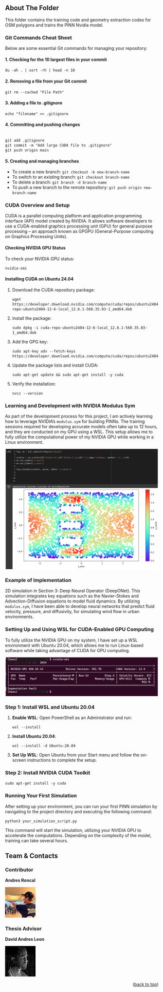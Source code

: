 <h2>About The Folder</h2>

<p>This folder contains the training code and geometry extraction codes for OSM polygons and trains the PINN Nvidia model.</p>

<h3>Git Commands Cheat Sheet</h3>
<p>Below are some essential Git commands for managing your repository:</p>

<h4>1. Checking for the 10 largest files in your commit</h4>
<pre><code>du -ah . | sort -rh | head -n 10</code></pre>

<h4>2. Removing a file from your Git commit</h4>
<pre><code>git rm --cached "File Path"</code></pre>

<h4>3. Adding a file to .gitignore</h4>
<pre><code>echo "filename" >> .gitignore</code></pre>

<h4>4. Committing and pushing changes</h4>
<pre><code>
git add .gitignore
git commit -m "Add large CUDA file to .gitignore"
git push origin main
</code></pre>

<h4>5. Creating and managing branches</h4>
<ul>
  <li>To create a new branch: <code>git checkout -b new-branch-name</code></li>
  <li>To switch to an existing branch: <code>git checkout branch-name</code></li>
  <li>To delete a branch: <code>git branch -d branch-name</code></li>
  <li>To push a new branch to the remote repository: <code>git push origin new-branch-name</code></li>
</ul>

<h3>CUDA Overview and Setup</h3>
<p>CUDA is a parallel computing platform and application programming interface (API) model created by NVIDIA. It allows software developers to use a CUDA-enabled graphics processing unit (GPU) for general purpose processing – an approach known as GPGPU (General-Purpose computing on Graphics Processing Units).</p>

<h4>Checking NVIDIA GPU Status</h4>
<p>To check your NVIDIA GPU status:</p>
<pre><code>nvidia-smi</code></pre>

<h4>Installing CUDA on Ubuntu 24.04</h4>
<ol>
  <li>Download the CUDA repository package:</li>
  <pre><code>wget https://developer.download.nvidia.com/compute/cuda/repos/ubuntu2404/x86_64/cuda-repo-ubuntu2404-12-6-local_12.6.1-560.35.03-1_amd64.deb</code></pre>
  <li>Install the package:</li>
  <pre><code>sudo dpkg -i cuda-repo-ubuntu2404-12-6-local_12.6.1-560.35.03-1_amd64.deb</code></pre>
  <li>Add the GPG key:</li>
  <pre><code>sudo apt-key adv --fetch-keys https://developer.download.nvidia.com/compute/cuda/repos/ubuntu2404/x86_64/7fa2af80.pub</code></pre>
  <li>Update the package lists and install CUDA:</li>
  <pre><code>sudo apt-get update && sudo apt-get install -y cuda</code></pre>
  <li>Verify the installation:</li>
  <pre><code>nvcc --version</code></pre>
</ol>

<h3>Learning and Development with NVIDIA Modulus Sym</h3>
<p>As part of the development process for this project, I am actively learning how to leverage NVIDIA’s <code>modulus.sym</code> for building PINNs. The training sessions required for developing accurate models often take up to 12 hours, and they are conducted on my GPU using a WSL. This setup allows me to fully utilize the computational power of my NVIDIA GPU while working in a Linux environment.</p>

<!-- IMAGE Section -->
<div align="center">
    <img src="./web-app/src/assets/doc/data/images/Screenshot 2024-08-27 092922.png" alt="Training Image" width="500">
</div>

<h3>Example of Implementation</h3>

<p>2D simulation in Section 3: Deep Neural Operator (DeepONet). This simulation integrates key equations such as the Navier-Stokes and Advection-Diffusion equations to model fluid dynamics. By utilizing <code>modulus.sym</code>, I have been able to develop neural networks that predict fluid velocity, pressure, and diffusivity, for simulating wind flow in urban environments.</p>

<h3>Setting Up and Using WSL for CUDA-Enabled GPU Computing</h3>

<p>To fully utilize the NVIDIA GPU on my system, I have set up a WSL environment with Ubuntu 20.04, which allows me to run Linux-based software while taking advantage of CUDA for GPU computing.</p>

<div align="center">
    <img src="./web-app/src/assets/doc/data/images/gpu2.png" alt="gpu2" width="500">
</div>

<h3>Step 1: Install WSL and Ubuntu 20.04</h3>
<ol>
  <li><strong>Enable WSL</strong>: Open PowerShell as an Administrator and run:
  <pre><code>wsl --install</code></pre></li>
  <li><strong>Install Ubuntu 20.04</strong>: 
  <pre><code>wsl --install -d Ubuntu-20.04</code></pre></li>
  <li><strong>Set Up WSL</strong>: Open Ubuntu from your Start menu and follow the on-screen instructions to complete the setup.</li>
</ol>

<h3>Step 2: Install NVIDIA CUDA Toolkit</h3>

<pre><code>sudo apt-get install -y cuda</code></pre>

<h3>Running Your First Simulation</h3>
<p>After setting up your environment, you can run your first PINN simulation by navigating to the project directory and executing the following command:</p>
<pre><code>python3 your_simulation_script.py</code></pre>

<p>This command will start the simulation, utilizing your NVIDIA GPU to accelerate the computations. Depending on the complexity of the model, training can take several hours.</p>

<h2>Team & Contacts</h2>
<h3>Contributor</h3>
<p><strong>Andres Roncal</strong></p>
<a href="https://www.linkedin.com/in/andres-roncal-1b148a132/" target="_blank">
    <img src="./web-app/src/assets/img/andres-pic.jpg" alt="Andres" width="100">
</a>

<h3>Thesis Advisor</h3>
<p><strong>David Andres Leon</strong></p>
<a href="https://es.linkedin.com/in/davidandresleon" target="_blank">
    <img src="./web-app/src/assets/img/davidProfilePic.png" alt="David Andres Leon" width="100">
</a>

<p align="right">(<a href="#readme-top">back to top</a>)</p>

</body>
</html>